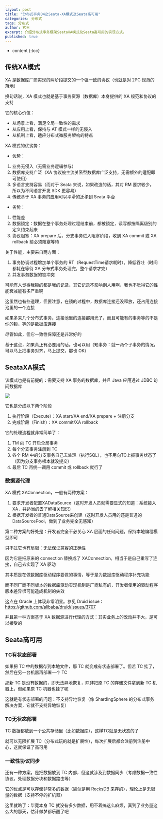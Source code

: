 ```yaml
---
layout: post
title: "分布式事务04之Seata-XA模式及Seata高可用"
categories: 分布式
tags: 分布式
author: 玄玉
excerpt: 介绍分布式事务框架SeataXA模式及Seata高可用的实现方式。
published: true
---
```


* content
{:toc}


## 传统XA模式

XA 是数据库厂商实现的两阶段提交的一个强一致的协议（也就是对 2PC 规范的落地）

换句话说，XA 模式也就是基于事务资源（数据库）本身提供的 XA 规范和协议的支持

它的核心价值：
* 从场景上看，满足全局一致性的需求
* 从应用上看，保持与 AT 模式一样的无侵入
* 从机制上看，适应分布式微服务架构的特点

XA 模式的优劣势：

* 优势：
1. 业务无侵入（无需业务逻辑参与）
2. 数据库支持广泛（XA 协议被主流关系型数据库广泛支持，无需额外的适配即可使用）
3. 多语言支持容易（而对于 Seata 来说，如果改造的话，其对 RM 要求较少，所以为不同语言开发 SDK 更容易）
4. 传统基于 XA 事务的应用可以平滑的迁移到 Seata 平台

* 劣势：
1. 性能差
1. 数据锁定：数据在整个事务处理过程结束前，都被锁定，读写都按隔离级别的定义约束起来
3. 协议阻塞：XA prepare 后，分支事务进入阻塞阶段，收到 XA commit 或 XA rollback 前必须阻塞等待

关于性能，主要来自两方面：

1. 事务协调过程增加单个事务的 RT（RequestTime请求耗时），降低吞吐（时间都耗在等待 XA 分布式事务处理完，整个请求才完）
2. 并发事务数据的锁冲突

可能有人觉得我锁的都是我的记录，其它记录不影响别人用啊，我也不觉得它的性能衰减能有多严重啊

这虽然也有些道理，但要注意，在锁的过程中，数据库连接还没释放，还占用连接池里的一个连接

如果多来几个分布式事务，连接池里的连接都用光了，而且可能有的事务等的不是你的锁，等的是数据库连接

尽管如此，但它一致性保障还是非常好的

基于这点，如果真正有必要用的话，也可以用（短事务：就一两个子事务的情况，可以马上把事务对齐，马上提交，那也 OK）

## SeataXA模式

该模式也是有前提的：需要支持 XA 事务的数据库，并且 Java 应用通过 JDBC 访问数据库

![](https://static-aliyun-doc.oss-cn-hangzhou.aliyuncs.com/assets/img/zh-CN/1185719851/p88923.png)

它也是分成以下两个阶段

1. 执行阶段（Execute）：XA start/XA end/XA prepare + 注册分支
2. 完成阶段（Finish）：XA commit/XA rollback

它的处理流程就非常简单了：

1. TM 向 TC 开启全局事务
2. 每个分支事务注册到 TC
3. 各个 RM 中的分支事务自己去处理（执行SQL），也不用向TC上报事务状态了（因为分支事务根本就没提交）
4. 最后 TC 再统一调用 commit 或 rollback 就行了

### 数据源代理

XA 模式 XAConnection，一般有两种方案：

1. 要求开发者配置XADataSource（这时开发人员就需要显式的知道：系统接入 XA，并适当的去了解相关知识）
2. 根据开发者的普通DataSource来创建（这时开发人员用的还是普通的DataSourcePool，做到了业务完全无感知）

第二种方案的好处是：开发者完全不必关心 XA 层面的任何问题，保持本地编程模型即可

只不过它也有局限：无法保证兼容的正确性

因为它是把原来的 connection 替换成了 XAConnection，相当于是自己重写了连接，自己去实现了 XA 驱动

其本质是在做数据库驱动程序要做的事情，等于是为数据库驱动程序补充功能

而不同厂商不同版本的数据库驱动实现机制是厂商私有的，开发者使用的驱动程序版本差异很可能造成机制的失效

这点在 Oracle 上体现非常明显。参见 Druid issue：<https://github.com/alibaba/druid/issues/3707>

并且第一种方案基于 XA 数据源进行代理的方式：其实业务上的改动并不大，是可以接受的

## Seata高可用

### TC有状态部署

如果把 TC 中的数据存到本地文件，那 TC 就变成有状态部署了。但若 TC 挂了，然后在另一台机器再部署一个 TC

那新 TC 是没有数据的，即无法异地恢复，除非把原 TC 的存储文件拿到新 TC 机器上，但如果原 TC 机器也挂了呢

这就是有状态部署的问题：不支持异地恢复（像 ShardingSphere 的分布式事务解决方案，它就不支持异地恢复）

### TC无状态部署

TC 数据都放到一个公共存储里（比如数据库），这样TC就是无状态的了

就可以无限扩展 TC（分布式玩的就是扩展性），每次扩展后都会注册到注册中心，这就保证了高可用

### 一致性协议同步

还有一种方案，是把数据放到 TC 内部，但这就涉及到数据同步（考虑数据一致性协议，处理数据分块和数据路由等）

它的优点是可以存储非常多的数据（貌似是用 RocksDB 来存的），理论上是无限量的数据（支持不停的扩机器）

这里就略了：毕竟本身 TC 就没有多少数据，用不着搞这么麻烦，真到了业务量这么大的那天，估计做梦都乐醒了吧